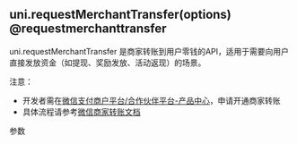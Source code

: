 ## uni.requestMerchantTransfer(options) @requestmerchanttransfer

<!-- UTSAPIJSON.requestMerchantTransfer.description -->

<!-- UTSAPIJSON.requestMerchantTransfer.compatibility -->

 uni.requestMerchantTransfer 是​商家转账到用户零钱的API，适用于需要向用户直接发放资金（如提现、奖励发放、活动返现）的场景。

 注意：
 - 开发者需在[微信支付商户平台/合作伙伴平台-产品中心](https://pay.weixin.qq.com/)，申请开通商家转账
 - 具体流程请参考[微信商家转账文档](https://pay.weixin.qq.com/doc/v3/merchant/4012711988)

参数
<!-- UTSAPIJSON.requestMerchantTransfer.param -->

<!-- UTSAPIJSON.requestMerchantTransfer.returnValue -->

<!-- UTSAPIJSON.requestMerchantTransfer.example -->

<!-- UTSAPIJSON.requestMerchantTransfer.tutorial -->

<!-- UTSAPIJSON.requestMerchantTransfer.example -->

<!-- UTSAPIJSON.general_type.name -->

<!-- UTSAPIJSON.general_type.param -->
